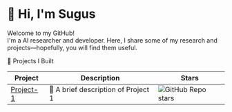 # 👋 Hi, I'm Sugus  


Welcome to my GitHub!  
I'm a  AI researcher and developer.  Here, I share some of my research and projects—hopefully, you will find them useful. 

📂 Projects I Built  

| Project | Description | Stars |
|---------|-------------|-------|
| [Project-1](https://github.com/sugus/project-1) | 🚀 A brief description of Project 1 | ![GitHub Repo stars](https://img.shields.io/github/stars/sugus/project-1?style=social) |
